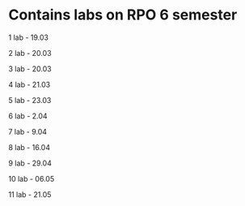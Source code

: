 # Contains labs on RPO 6 semester
1 lab - 19.03

2 lab - 20.03

3 lab - 20.03

4 lab - 21.03

5 lab - 23.03

6 lab - 2.04

7 lab - 9.04

8 lab - 16.04

9 lab - 29.04

10 lab - 06.05

11 lab - 21.05